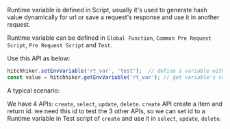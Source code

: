 Runtime variable is defined in Script, usually it's used to generate hash value dynamically for url or save a request's response and use it in another request.

Runtime variable can be defined in `Global Function`, `Common Pre Request Script`, `Pre Request Script` and `Test`.

Use this API as below:

```js
hitchhiker.setEnvVariable('rt_var', 'test');  // define a variable with key: `rt_var`, value: `test`
const value = hitchhiker.getEnvVariable('rt_var'); // get variable's value (`test`)
```

A typical scenario:

We have 4 APIs: `create`, `select`, `update`, `delete`.
`create` API create a item and return id.
we need this id to test the 3 other APIs, so we can set id to a Runtime variable in Test script of `create` and use it in `select`, `update`, `delete`.
